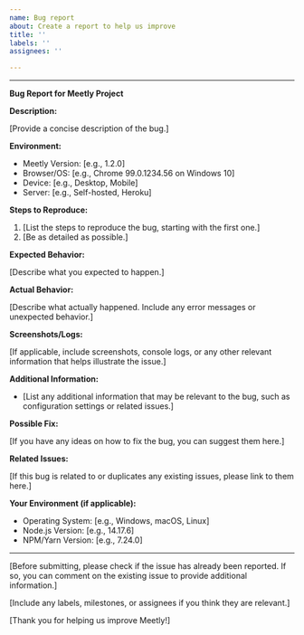 ```yaml
---
name: Bug report
about: Create a report to help us improve
title: ''
labels: ''
assignees: ''

---
```


---

**Bug Report for Meetly Project**

**Description:**

[Provide a concise description of the bug.]

**Environment:**

- Meetly Version: [e.g., 1.2.0]
- Browser/OS: [e.g., Chrome 99.0.1234.56 on Windows 10]
- Device: [e.g., Desktop, Mobile]
- Server: [e.g., Self-hosted, Heroku]

**Steps to Reproduce:**

1. [List the steps to reproduce the bug, starting with the first one.]
2. [Be as detailed as possible.]

**Expected Behavior:**

[Describe what you expected to happen.]

**Actual Behavior:**

[Describe what actually happened. Include any error messages or unexpected behavior.]

**Screenshots/Logs:**

[If applicable, include screenshots, console logs, or any other relevant information that helps illustrate the issue.]

**Additional Information:**

- [List any additional information that may be relevant to the bug, such as configuration settings or related issues.]

**Possible Fix:**

[If you have any ideas on how to fix the bug, you can suggest them here.]

**Related Issues:**

[If this bug is related to or duplicates any existing issues, please link to them here.]

**Your Environment (if applicable):**

- Operating System: [e.g., Windows, macOS, Linux]
- Node.js Version: [e.g., 14.17.6]
- NPM/Yarn Version: [e.g., 7.24.0]

---

[Before submitting, please check if the issue has already been reported. If so, you can comment on the existing issue to provide additional information.]

[Include any labels, milestones, or assignees if you think they are relevant.]

[Thank you for helping us improve Meetly!]
